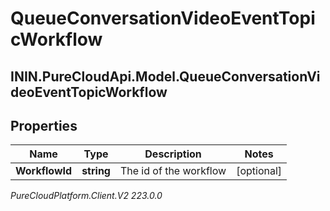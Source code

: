 # QueueConversationVideoEventTopicWorkflow

## ININ.PureCloudApi.Model.QueueConversationVideoEventTopicWorkflow

## Properties

|Name | Type | Description | Notes|
|------------ | ------------- | ------------- | -------------|
| **WorkflowId** | **string** | The id of the workflow | [optional] |



_PureCloudPlatform.Client.V2 223.0.0_

